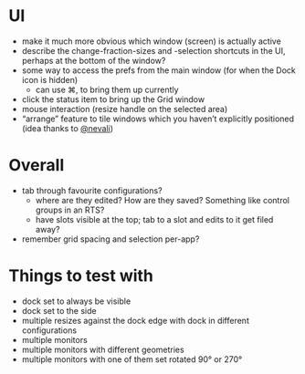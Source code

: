 # UI
- make it much more obvious which window (screen) is actually active
- describe the change-fraction-sizes and -selection shortcuts in the UI, perhaps at the bottom of the window?
- some way to access the prefs from the main window (for when the Dock icon is hidden)
	- can use ⌘, to bring them up currently
- click the status item to bring up the Grid window
- mouse interaction (resize handle on the selected area)
- “arrange” feature to tile windows which you haven’t explicitly positioned (idea thanks to [@nevali](http://twitter.com/nevali))

# Overall
- tab through favourite configurations?
	- where are they edited? How are they saved? Something like control groups in an RTS?
	- have slots visible at the top; tab to a slot and edits to it get filed away?
- remember grid spacing and selection per-app?

# Things to test with
- dock set to always be visible
- dock set to the side
- multiple resizes against the dock edge with dock in different configurations
- multiple monitors
- multiple monitors with different geometries
- multiple monitors with one of them set rotated 90° or 270°